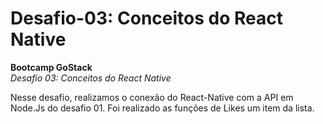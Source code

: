 # Desafio-03: Conceitos do React Native
**Bootcamp GoStack**  
*Desafio 03: Conceitos do React Native*    


Nesse desafio, realizamos o conexão do React-Native com a API em Node.Js do desafio 01. Foi realizado as funções de Likes um item da lista.

